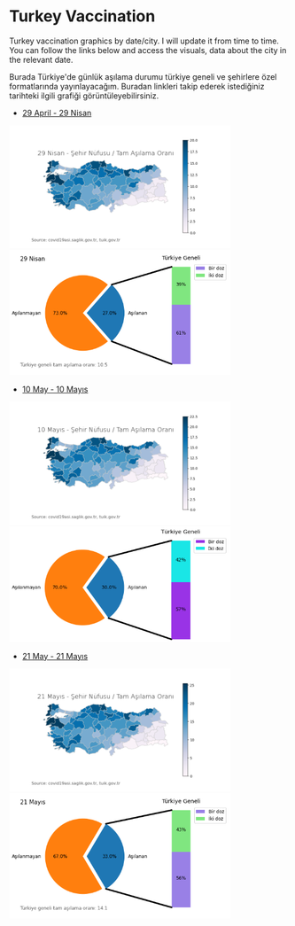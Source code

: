 # Turkey Vaccination

Turkey vaccination graphics by date/city. I will update it from time to time. You can follow the links below and access the visuals, data about the city in the relevant date.

Burada Türkiye'de günlük aşılama durumu türkiye geneli ve şehirlere özel formatlarında yayınlayacağım. Buradan linkleri takip ederek istediğiniz tarihteki ilgili grafiği görüntüleyebilirsiniz.

- [29 April - 29 Nisan](https://github.com/battalucar/turkey_vaccination_visualizations/tree/main/29_april)
<p float="left">
  <img src="https://github.com/battalucar/turkey_vaccination_visualizations/blob/main/29_april/map_export.png" width="400" />
  <img src="https://github.com/battalucar/turkey_vaccination_visualizations/blob/main/29_april/graphs/genel-durum.png" width="400" />
</p>

- [10 May - 10 Mayıs](https://github.com/battalucar/turkey_vaccination_visualizations/tree/main/10_may)
<p float="left">
  <img src="https://github.com/battalucar/turkey_vaccination_visualizations/blob/main/10_may/map_export.png" width="400" />
  <img src="https://github.com/battalucar/turkey_vaccination_visualizations/blob/main/10_may/graphs/genel-durum.png" width="400" />
</p>

- [21 May - 21 Mayıs](https://github.com/battalucar/turkey_vaccination_visualizations/tree/main/10_may)
<p float="left">
  <img src="https://github.com/battalucar/turkey_vaccination_visualizations/blob/main/21_may/map_export.png" width="400" />
  <img src="https://github.com/battalucar/turkey_vaccination_visualizations/blob/main/21_may/graphs/genel-durum.png" width="400" />
</p>
